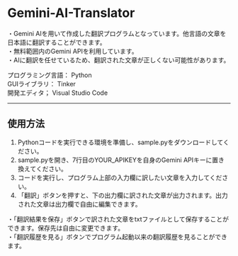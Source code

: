 # Gemini-AI-Translator
・Gemini AIを用いて作成した翻訳プログラムとなっています。他言語の文章を日本語に翻訳することができます。  
・無料範囲内のGemini APIを利用しています。  
・AIに翻訳を任せているため、翻訳された文章が正しくない可能性があります。  

プログラミング言語： Python  
GUIライブラリ： Tinker  
開発エディタ； Visual Studio Code  

--------------------------------------------------------------------------------------------------------------
## 使用方法
1. Pythonコードを実行できる環境を準備し、sample.pyをダウンロードしてください。
2. sample.pyを開き、7行目のYOUR_APIKEYを自身のGemini APIキーに置き換えてください。
3. コードを実行し、プログラム上部の入力欄に訳したい文章を入力してください。
4. 「翻訳」ボタンを押すと、下の出力欄に訳された文章が出力されます。出力された文章は出力欄で自由に編集できます。

・「翻訳結果を保存」ボタンで訳された文章をtxtファイルとして保存することができます。保存先は自由に変更できます。  
・「翻訳履歴を見る」ボタンでプログラム起動以来の翻訳履歴を見ることができます。

